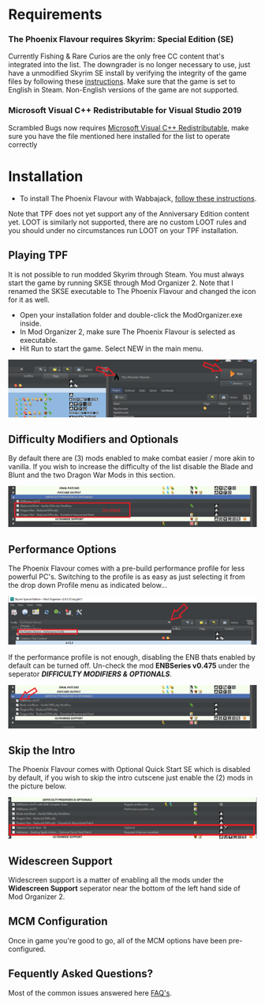 # Requirements
### The Phoenix Flavour requires Skyrim: Special Edition (SE)

Currently Fishing & Rare Curios are the only free CC content that's integrated into the list. The downgrader is no longer necessary to use, just have a unmodified Skyrim SE install by verifying the integrity of the game files by following these [instructions](https://help.steampowered.com/en/faqs/view/0C48-FCBD-DA71-93EB). Make sure that the game is set to English in Steam. Non-English versions of the game are not supported.

### Microsoft Visual C++ Redistributable for Visual Studio 2019

Scrambled Bugs now requires [Microsoft Visual C++ Redistributable](https://aka.ms/vs/17/release/vc_redist.x64.exe), make sure you have the file mentioned here installed for the list to operate correctly


# Installation
- To install The Phoenix Flavour with Wabbajack, [follow these instructions](https://github.com/Codygits/TPF-Updates/blob/main/List%20Installation.md).

Note that TPF does not yet support any of the Anniversary Edition content yet. LOOT is similarly not supported, there are no custom LOOT rules and you should under no circumstances run LOOT on your TPF installation.

## Playing TPF

It is not possible to run modded Skyrim through Steam. You must always start the game by running SKSE through Mod Organizer 2. Note that I renamed the SKSE executable to The Phoenix Flavour and changed the icon for it as well.

- Open your installation folder and double-click the ModOrganizer.exe inside.
- In Mod Organizer 2, make sure The Phoenix Flavour is selected as executable.
- Hit Run to start the game. Select NEW in the main menu.

![Wabbajack Start](https://github.com/Codygits/TPF-Updates/blob/4376b086a07b32136176094e1101353cf2d1b1cd/images/Wabbajack%20Start.PNG)

## Difficulty Modifiers and Optionals 

By default there are (3) mods enabled to make combat easier / more akin to vanilla. If you wish to increase the difficulty of the list disable the Blade and Blunt and the two Dragon War Mods in this section.

![Difficulty Options](https://github.com/Codygits/TPF-Updates/blob/9e5e285af29597939db658873ffd22ab2dcb2565/images/Difficulty%20Options.PNG)

## Performance Options
The Phoenix Flavour comes with a pre-build performance profile for less powerful PC's. Switching to the profile is as easy as just selecting it from the drop down Profile menu as indicated below...

![Performance Options](https://github.com/Codygits/TPF-Updates/blob/bab972235de061bb87e19dff6b88380eb594f01d/images/Performance%20Options.PNG)

If the performance profile is not enough, disabling the ENB thats enabled by default can be turned off. Un-check the mod **ENBSeries v0.475** under the seperator ***DIFFICULTY MODIFIERS & OPTIONALS***.

![Disable ENB](https://github.com/Codygits/TPF-Updates/blob/14faccb4979380ad2d2162b776ab2f3c7fc08f2e/images/Disable%20ENB.PNG)

## Skip the Intro
The Phoenix Flavour comes with Optional Quick Start SE which is disabled by default, if you wish to skip the intro cutscene just enable the (2) mods in the picture below.

![Skip the Intro](https://github.com/Codygits/TPF-Updates/blob/main/images/Skip%20the%20Intro.PNG?raw=true)

## Widescreen Support
Widescreen support is a matter of enabling all the mods under the **Widescreen Support** seperator near the bottom of the left hand side of Mod Organizer 2.

## MCM Configuration

Once in game you're good to go, all of the MCM options have been pre-configured.

## Fequently Asked Questions?

Most of the common issues answered here [FAQ's](https://github.com/Codygits/TPF-Updates/blob/main/FAQ.md).
